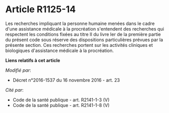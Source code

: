 # Article R1125-14

Les recherches impliquant la personne humaine menées dans le cadre d'une assistance médicale à la procréation s'entendent des
recherches qui respectent les conditions fixées au titre II du livre Ier de la première partie du présent code sous réserve
des dispositions particulières prévues par la présente section. Ces recherches portent sur les activités cliniques et
biologiques d'assistance médicale à la procréation.

**Liens relatifs à cet article**

_Modifié par_:

  - Décret n°2016-1537 du 16 novembre 2016 - art. 23

_Cité par_:

  - Code de la santé publique - art. R2141-1-3 (V)
  - Code de la santé publique - art. R2141-1-8 (V)
